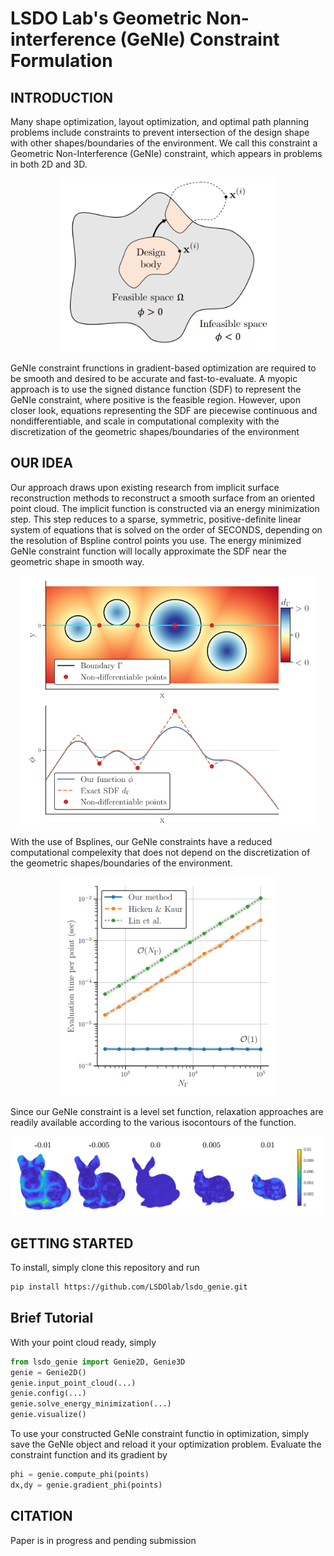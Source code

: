 # LSDO Lab's Geometric Non-interference (GeNIe) Constraint Formulation
## INTRODUCTION
Many shape optimization, layout optimization, and optimal path planning problems include constraints to prevent intersection of the design shape with other shapes/boundaries of the environment. We call this constraint a Geometric Non-Interference (GeNIe) constraint, which appears in problems in both 2D and 3D.
<p align="center">
    <img src="visuals/methodology.png" width="350">
</p>
GeNIe constraint frunctions in gradient-based optimization are required to be smooth and desired to be accurate and fast-to-evaluate. A myopic approach is to use the signed distance function (SDF) to represent the GeNIe constraint, where positive is the feasible region. However, upon closer look, equations representing the SDF are piecewise continuous and nondifferentiable, and scale in computational complexity with the discretization of the geometric shapes/boundaries of the environment

## OUR IDEA
Our approach draws upon existing research from implicit surface reconstruction methods to reconstruct a smooth surface from an oriented point cloud. The implicit function is constructed via an energy minimization step. This step reduces to a sparse, symmetric, positive-definite linear system of equations that is solved on the order of SECONDS, depending on the resolution of Bspline control points you use. The energy minimized GeNIe constraint function will locally approximate the SDF near the geometric shape in smooth way.
<p align="center">
    <img src="visuals/multi_circles.png" height="400">
</p>

With the use of Bsplines, our GeNIe constraints have a reduced computational compelexity that does not depend on the discretization of the geometric shapes/boundaries of the environment.
<p align="center">
    <img src="visuals/computational_complexity.png" height="350">
</p>

Since our GeNIe constraint is a level set function, relaxation approaches are readily available according to the various isocontours of the function.
<p align="center">
    <img src="visuals/isocontours.png" width="700">
</p>


## GETTING STARTED
To install, simply clone this repository and run
```sh
pip install https://github.com/LSDOlab/lsdo_genie.git
```

## Brief Tutorial
With your point cloud ready, simply 
```python
from lsdo_genie import Genie2D, Genie3D
genie = Genie2D()
genie.input_point_cloud(...)
genie.config(...)
genie.solve_energy_minimization(...)
genie.visualize()
```

To use your constructed GeNIe constraint functio in optimization, simply save the GeNIe object and reload it your optimization problem. Evaluate the constraint function and its gradient by
```python
phi = genie.compute_phi(points)
dx,dy = genie.gradient_phi(points)
```

## CITATION
Paper is in progress and pending submission
